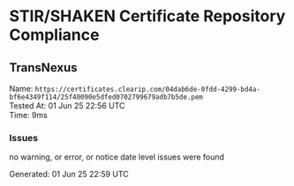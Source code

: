 # STIR/SHAKEN Certificate Repository Compliance

## TransNexus

Name: `https://certificates.clearip.com/04dab6de-0fdd-4299-bd4a-bf6e4349f114/25f40090e5dfed0702799679adb7b5de.pem`\
Tested At: 01 Jun 25 22:56 UTC\
Time: 9ms

### Issues

no warning, or error, or notice date level issues were found

Generated: 01 Jun 25 22:59 UTC